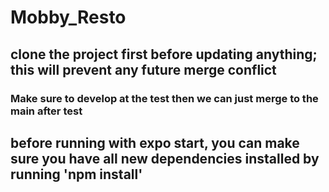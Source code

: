 # Mobby_Resto
 
 ## clone the project first before updating anything; this will prevent any future merge conflict

### Make sure to develop at the test then we can just merge to the main after test

 ## before running with expo start, you can make sure you have all new dependencies installed by running 'npm install'
